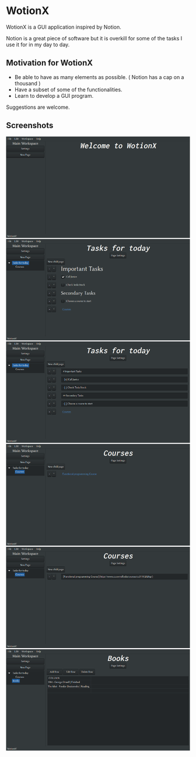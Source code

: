 # WotionX
WotionX is a GUI application inspired by Notion. 

Notion is a great piece of software but it is overkill for some of the tasks I use it for in my day to day.

## Motivation for WotionX
- Be able to have as many elements as possible. ( Notion has a cap on a thousand )
- Have a subset of some of the functionalities.
- Learn to develop a GUI program.

Suggestions are welcome.

## Screenshots
![alt text](doc/Screenshots/Main_Page.png "Main Page")
![alt text](doc/Screenshots/Markdown_Example.png "Markdown Example")
![alt text](doc/Screenshots/Markdown_Example_Raw.png "Markdown Example Raw")
![alt text](doc/Screenshots/Markdown_Link_Example.png "Markdown Link Example")
![alt text](doc/Screenshots/Markdown_Link_Example_Raw.png "Markdown Link Example Raw")
![alt text](doc/Screenshots/Table_Example.png "Table Example")
